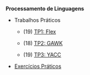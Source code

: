 **Processamento de Linguagens**

* Trabalhos Práticos

    + (19) [TP1: Flex](https://github.com/catarinamachado/Angola-Jornal)

    + (18) [TP2: GAWK](https://github.com/catarinamachado/Cartas-setecentistas)

    + (19) [TP3: YACC](https://github.com/catarinamachado/Thesaurus)

* [Exercícios Práticos](https://github.com/catarinamachado/uminho-miei/tree/master/3/PL/exercicios)
